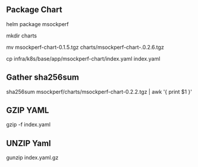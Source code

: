 ## Package Chart
helm package msockperf

mkdir charts

mv msockperf-chart-0.1.5.tgz charts/msockperf-chart-.0.2.6.tgz

cp infra/k8s/base/app/msockperf-chart/index.yaml index.yaml

## Gather sha256sum
sha256sum msockperf/charts/msockperf-chart-0.2.2.tgz | awk '{ print $1 }'

## GZIP YAML
gzip -f index.yaml


## UNZIP Yaml
gunzip index.yaml.gz